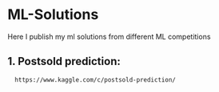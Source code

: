 # ML-Solutions
Here I publish my ml solutions from different ML competitions

## 1. Postsold prediction: 
      https://www.kaggle.com/c/postsold-prediction/
